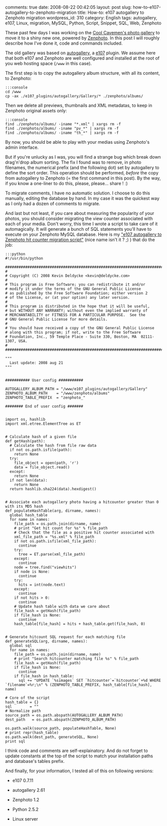 comments: true
date: 2008-08-22 00:42:05
layout: post
slug: how-to-e107-autogallery-to-zenphoto-migration
title: How-to: e107 autogallery to Zenphoto migration
wordpress_id: 310
category: English
tags: autogallery, e107, Linux, migration, MySQL, Python, Script, Snippet, SQL, Web, Zenphoto

These past few days I was working on the [Cool Cavemen's photo gallery](http://coolcavemen.com/photos) to move it to a shiny new one, powered by [Zenphoto](http://zenphoto.org). In this post I will roughly describe how I've done it, code and commands included.

The old gallery was based on [autogallery](http://sourceforge.net/projects/e107autogallery), a [e107](http://e107.org) plugin. We assume here that both e107 and Zenphoto are well configured and installed at the root of you web hosting space (`/www` in this case).

The first step is to copy the autogallery album structure, with all its content, to Zenphoto:


    :::console
    cd /www
    cp -ax ./e107_plugins/autogallery/Gallery/* ./zenphoto/albums/




Then we delete all previews, thumbnails and XML metadatas, to keep in Zenphoto original assets only:


    :::console
    find ./zenphoto/albums/ -iname "*.xml" | xargs rm -f
    find ./zenphoto/albums/ -iname "pv_*" | xargs rm -f
    find ./zenphoto/albums/ -iname "th_*" | xargs rm -f




By now, you should be able to play with your medias using Zenphoto's admin interface.

But if you're unlucky as I was, you will find a strange bug which break down drag'n'drop album sorting. The fix I found was to remove, in photo filenames, the numerical prefix (and the following dot) set by autogallery to define the sort order. This operation should be performed, _before_ the copy from autogallery to Zenphoto (= the first command in this post). By the way, if you know a one-liner to do this, please, please... share ! :)

To migrate comments, I have no automatic solution. I choose to do this manually, editing the database by hand. In my case it was the quickest way as I only had a dozen of comments to migrate.

And last but not least, if you care about measuring the popularity of your photos, you should consider migrating the view counter associated with each of your media. Don't worry, this time I wrote a script to take care of it automagically. It will generate a bunch of SQL statements you'll have to execute on your Zenphoto MySQL database. Here is my ["e107 autogallery to Zenphoto hit counter migration script"](http://kevin.deldycke.com/wp-content/uploads/2008/08/e107-autogallery-to-zenphoto-hit-counter-migration.py) (nice name isn't it ? ;) ) that do the job:


    :::python
    #!/usr/bin/python

    ##############################################################################
    #
    # Copyright (C) 2008 Kevin Deldycke <kevin@deldycke.com>
    #
    # This program is Free Software; you can redistribute it and/or
    # modify it under the terms of the GNU General Public License
    # as published by the Free Software Foundation; either version 2
    # of the License, or (at your option) any later version.
    #
    # This program is distributed in the hope that it will be useful,
    # but WITHOUT ANY WARRANTY; without even the implied warranty of
    # MERCHANTABILITY or FITNESS FOR A PARTICULAR PURPOSE.  See the
    # GNU General Public License for more details.
    #
    # You should have received a copy of the GNU General Public License
    # along with this program; if not, write to the Free Software
    # Foundation, Inc., 59 Temple Place - Suite 330, Boston, MA  02111-1307, USA.
    #
    ##############################################################################

    """
      Last update: 2008 aug 21
    """


    ########### User config ###########

    AUTOGALLERY_ALBUM_PATH = "/www/e107_plugins/autogallery/Gallery"
    ZENPHOTO_ALBUM_PATH    = "/www/zenphoto/albums"
    ZENPHOTO_TABLE_PREFIX  = "zenphoto_"

    ######## End of user config #######


    import os, hashlib
    import xml.etree.ElementTree as ET


    # Calculate hash of a given file
    def getHash(path):
      # Calculate the hash from file raw data
      if not os.path.isfile(path):
        return None
      try:
        file_object = open(path, 'r')
        data = file_object.read()
      except:
        return None
      if not len(data):
        return None
      return hashlib.sha224(data).hexdigest()


    # Associate each autogallery photo having a hitcounter greater than 0 with its MD5 hash
    def populateHashTable(arg, dirname, names):
      global hash_table
      for name in names:
        file_path = os.path.join(dirname, name)
        # print "Get hit count for %s" % file_path
        # Check that the file as a positive hit counter associated with
        xml_file_path = "%s.xml" % file_path
        if not os.path.isfile(xml_file_path):
          continue
        try:
          tree = ET.parse(xml_file_path)
        except:
          continue
        node = tree.find("viewhits")
        if node is None:
          continue
        try:
          hits = int(node.text)
        except:
          continue
        if not hits > 0:
          continue
        # Update hash table with data we care about
        file_hash = getHash(file_path)
        if file_hash is None:
          continue
        hash_table[file_hash] = hits + hash_table.get(file_hash, 0)


    # Generate hitcount SQL request for each matching file
    def generateSQL(arg, dirname, names):
      global sql
      for name in names:
        file_path = os.path.join(dirname, name)
        # print "Search hitcounter matching file %s" % file_path
        file_hash = getHash(file_path)
        if file_hash is None:
          continue
        if file_hash in hash_table:
          sql += "UPDATE `%simages` SET `hitcounter`=`hitcounter`+%d WHERE `filename`=%r;\n" % (ZENPHOTO_TABLE_PREFIX, hash_table[file_hash], name)

    # Core of the script
    hash_table = {}
    sql        = ""
    # Normalize path
    source_path = os.path.abspath(AUTOGALLERY_ALBUM_PATH)
    dest_path   = os.path.abspath(ZENPHOTO_ALBUM_PATH)

    os.path.walk(source_path, populateHashTable, None)
    # print repr(hash_table)
    os.path.walk(dest_path, generateSQL, None)
    print sql




I think code and comments are self-explainatory. And do not forget to update constants at the top of the script to match your installation paths and database's tables prefix.

And finally, for your information, I tested all of this on following versions:




  * e107 0.7.11


  * autogallery 2.61


  * Zenphoto 1.2


  * Python 2.5.2


  * Linux server


